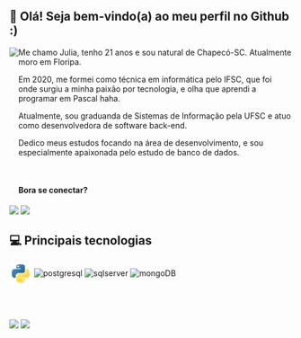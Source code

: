 <h2>👋 Olá! Seja bem-vindo(a) ao meu perfil no Github :) </h2>

<img align="left" height="250" src="https://media.tenor.com/PP9v7VIs6R4AAAAd/scaler-create-impact.gif"/>  Me chamo Julia, tenho 21 anos e sou natural de Chapecó-SC. Atualmente moro em Floripa.


 Em 2020, me formei como técnica em informática pelo IFSC, que foi onde surgiu a minha paixão por tecnologia, e olha que aprendi a programar em Pascal haha.

 Atualmente, sou graduanda de Sistemas de Informação pela UFSC e atuo como desenvolvedora de software back-end.

 Dedico meus estudos focando na área de desenvolvimento, e sou especialmente apaixonada pelo estudo de banco de dados.

<br>
<h4>Bora se conectar?</h4>
<p><a href="https://www.linkedin.com/in/julia-fernanda-werlang-5762581b9/"><img src="https://img.shields.io/badge/linkedin-%230077B5.svg?&style=for-the-badge&logo=linkedin&logoColor=white" height=25></a>
<a href = "mailto:ajulia.fernanda80@gmail.com"><img src="https://img.shields.io/badge/-Gmail-%23333?style=for-the-badge&logo=gmail&logoColor=white" target="_blank"></a> </p>

<div style="display: inline_block">
<h2>💻 Principais tecnologias</h2>
  <img align="center" alt="python" height="40" width="40" src="https://raw.githubusercontent.com/devicons/devicon/master/icons/python/python-original.svg">
  <img align="center" alt="postgresql" height="40" width="40" src="https://upload.wikimedia.org/wikipedia/commons/thumb/2/29/Postgresql_elephant.svg/1200px-Postgresql_elephant.svg.png">
  <img align="center" alt="sqlserver" height="40" width="40" src="https://www.svgrepo.com/show/303229/microsoft-sql-server-logo.svg">
  <img align="center" alt="mongoDB" height="40" width="40" src="https://www.svgrepo.com/show/354090/mongodb.svg">

</div>

<br><br>
<p>
<img height="180em" src="https://github-readme-stats.vercel.app/api?username=juufernandaw&amp;show_icons=true">
<img height="180em" src="https://github-readme-stats.vercel.app/api/top-langs/?username=juufernandaw&layout=compact"/>
</p>
